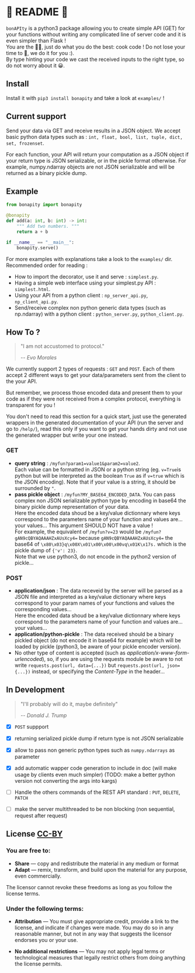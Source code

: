 # 👀 README 👀
`bonAPIty` is a python3 package allowing you to create simple API (GET) for your functions without writing any complicated line of server code and it is even simpler than Flask !  
You are the 👨‍🍳, just do what you do the best: cook code ! Do not lose your time to 💁, we do it for you :).  
By type hinting your code we cast the received inputs to the right type, so do not worry about it 😀.

## Install
Install it with `pip3 install bonapity` and take a look at `examples/` !

## Current support
Send your data via GET and receive results in a JSON object. We accept basic python data types such as : 
`int, float, bool, list, tuple, dict, set, frozenset`.  

For each function, your API will return your computation as a JSON object if your return type is JSON serializable, or in the pickle format otherwise. For example, numpy.ndarray objects are not JSON serializable and will be returned as a binary pickle dump.

## Example
```python
from bonapity import bonapity

@bonapity
def add(a: int, b: int) -> int:
    """ Add two numbers. """
    return a + b

if __name__ == "__main__":
    bonapity.serve()
```

For more examples with explanations take a look to the `examples/` dir.  
Recommended order for reading : 
- How to import the decorator, use it and serve : `simplest.py`.
- Having a simple web interface using your simplest.py API : `simplest.html`.
- Using your API from a python client : `np_server_api.py`, `np_client_api.py`.
- Send/receive complex non python generic data types (such as np.ndarray) with a python client : `python_server.py`, `python_client.py`.

## How To ?
> "I am not accustomed to protocol."
> 
> -- <cite>Evo Morales</cite>

We currently support 2 types of requests : `GET` and `POST`. 
Each of them accept 2 different ways to get your data/parameters sent from the client to the your API. 

But remember, we process those encoded data and present them to your code as if
they were not received from a complex protocol, everything is transparent for you !

You don't need to read this section for a quick start, just use the generated 
wrappers in the generated documentation of your API (run the server and go to `/help/`), read this only if you want to get your hands dirty and not use the 
generated wrapper but write your one instead.

### GET
 - **query string** : `/myfun?param1=value1&param2=value2`.  
   Each value can be formatted in JSON or a python string (eg. `v=True`is python but will be interpreted as the boolean `True` as if `v=true` which is the JSON encoding). Note that if your value is a string, it should be surrounded by `"`.
 - **pass pickle object** : `/myfun?MY_BASE64_ENCODED_DATA`. 
   You can pass complex non JSON serializable python type by encoding in base64 the binary pickle dump representation of your data.  
   Here the encoded data shoud be a key/value dictionnary where keys correspond to the parameters name of your function and values are... your values... This argument SHOULD NOT have a value !  
   For example, the equivalent of `/myfun?v=23` would be `/myfun?gAN9cQBYAQAAAHZxAUsXcy4=` because `gAN9cQBYAQAAAHZxAUsXcy4=` the base64 of `\x80\x03}q\x00X\x01\x00\x00\x00vq\x01K\x17s.` which is the pickle dump of `{'v': 23}`.  
   Note that we use python3, do not encode in the python2 version of pickle...

### POST
 - **application/json** : 
   The data receveid by the server will be parsed as a JSON file and interpreted as a key/value dictionary where keys correspond to your param names of your functions and values the corresponding values...  
   Here the encoded data shoud be a key/value dictionnary where keys correspond to the parameters name of your function and values are... your values...
 - **application/python-pickle** : 
   The data received should be a binary pickled object (do not encode it in base64 for example) which will be loaded by pickle (python3, be aware of your pickle encoder version).
 - No other type of content is accepted (such as _application/x-www-form-urlencoded_), so, if you are using the requests module be aware to not write `requests.post(url, data={...})` but `requests.post(url, json={...})` instead, or specifying the _Content-Type_ in the header...


## In Development

> "I'll probably will do it, maybe definitely"
> 
> -- <cite>Donald J. Trump</cite>

- [x] `POST` suppport
- [x] returning serialized pickle dump if return type is not JSON serializable
- [x] allow to pass non generic python types such as `numpy.ndarrays` as parameter
- [x] add automatic wapper code generation to include in doc (will make usage by clients even much simpler) (TODO: make a better python version not converting the args into kargs)
- [ ] Handle the others commands of the REST API standard : `PUT`, `DELETE`, `PATCH`
- [ ] make the server multithreaded to be non blocking (non sequential, request after request)


## License [CC-BY](https://creativecommons.org/licenses/by/4.0/)

### You are free to:

 - **Share** — copy and redistribute the material in any medium or format
 - **Adapt** — remix, transform, and build upon the material for any purpose, even commercially.

The licensor cannot revoke these freedoms as long as you follow the license terms.

### Under the following terms:

 - **Attribution** — You must give appropriate credit, provide a link to the license, and indicate if changes were made. You may do so in any reasonable manner, but not in any way that suggests the licensor endorses you or your use.

 - **No additional restrictions** — You may not apply legal terms or technological measures that legally restrict others from doing anything the license permits.
